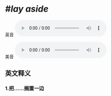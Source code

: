 # ***\#lay aside*** 
英音
<audio src="./media/lay aside1_AAC.aac" controls="controls"></audio>

美音
<audio src="./media/lay aside2_AAC.aac" controls="controls"></audio>



  

英文释义
---
### 1.**把……搁置一边**  


